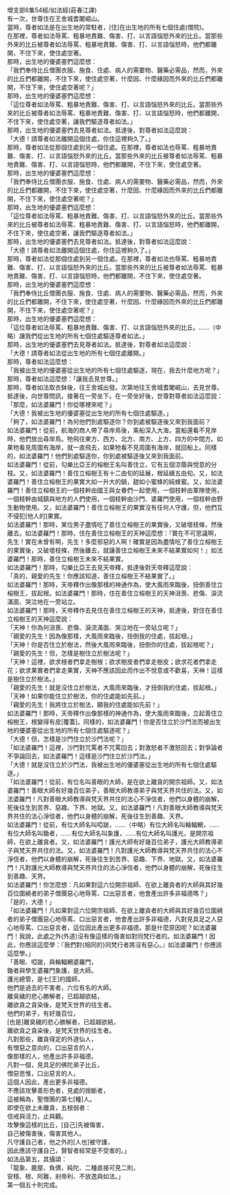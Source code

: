 增支部6集54經/如法經(莊春江譯)  
有一次，世尊住在王舍城耆闍崛山。  
當時，尊者如法是在出生地的常駐者，[住]在出生地的所有七個住處(僧院)。  
在那裡，尊者如法辱罵、粗暴地責難、傷害、打、以言語惱怒外來的比丘。當那些外來的比丘被尊者如法辱罵、粗暴地責難、傷害、打、以言語惱怒時，他們都離開，不住下來，使住處空著。  
那時，出生地的優婆塞們這麼想：  
「我們奉侍比丘僧團衣服、施食、住處、病人的需要物、醫藥必需品，然而，外來的比丘們都離開，不住下來，使住處空著，什麼因、什麼緣因而外來的比丘們都離開，不住下來，使住處空著呢？」  
那時，出生地的優婆塞們這麼想：  
「這位尊者如法辱罵、粗暴地責難、傷害、打、以言語惱怒外來的比丘。當那些外來的比丘被尊者如法辱罵、粗暴地責難、傷害、打、以言語惱怒時，他們都離開，不住下來，使住處空著，讓我們驅逐尊者如法。」  
那時，出生地的優婆塞們去見尊者如法。抵達後，對尊者如法這麼說：  
「大德！請尊者如法離開這個住處，你住這裡夠久了。」  
那時，尊者如法從那個住處到另一個住處。在那裡，尊者如法也辱罵、粗暴地責難、傷害、打、以言語惱怒外來的比丘。當那些外來的比丘被尊者如法辱罵、粗暴地責難、傷害、打、以言語惱怒時，他們都離開，不住下來，使住處空著。  
那時，出生地的優婆塞們這麼想：  
「我們奉侍比丘僧團衣服、施食、住處、病人的需要物、醫藥必需品，然而，外來的比丘們都離開，不住下來，使住處空著，什麼因、什麼緣因而外來的比丘們都離開，不住下來，使住處空著呢？」  
那時，出生地的優婆塞們這麼想：  
「這位尊者如法辱罵、粗暴地責難、傷害、打、以言語惱怒外來的比丘。當那些外來的比丘被尊者如法辱罵、粗暴地責難、傷害、打、以言語惱怒時，他們都離開，不住下來，使住處空著，讓我們驅逐尊者如法。」  
那時，出生地的優婆塞們去見尊者如法。抵達後，對尊者如法這麼說：  
「大德！請尊者如法離開這個住處，你住這裡夠久了。」  
那時，尊者如法從那個住處到另一個住處。在那裡，尊者如法也辱罵、粗暴地責難、傷害、打、以言語惱怒外來的比丘。當那些外來的比丘被尊者如法辱罵、粗暴地責難、傷害、打、以言語惱怒時，他們都離開，不住下來，使住處空著。  
那時，出生地的優婆塞們這麼想：  
「我們奉侍比丘僧團衣服、施食、住處、病人的需要物、醫藥必需品，然而，外來的比丘們都離開，不住下來，使住處空著，什麼因、什麼緣因而外來的比丘們都離開，不住下來，使住處空著呢？」  
那時，出生地的優婆塞們這麼想：  
「這位尊者如法辱罵、粗暴地責難、傷害、打、以言語惱怒外來的比丘。……（中略）讓我們從出生地的所有七個住處驅逐尊者如法。」  
那時，出生地的優婆塞們去見尊者如法。抵達後，對尊者如法這麼說：  
「大德！請尊者如法從出生地的所有七個住處離開。」  
那時，尊者如法這麼想：  
「我被出生地的優婆塞從出生地的所有七個住處驅逐，現在，我去什麼地方呢？」  
那時，尊者如法這麼想：「讓我去見世尊。」  
那時，尊者如法取衣鉢後，往王舍城出發。次第地往王舍城耆闍崛山，去見世尊。抵達後，向世尊問訊，接著在一旁坐下。在一旁坐好後，世尊對尊者如法這麼說：  
「那麼，如法婆羅門！你從哪裡來呢？」  
「大德！我被出生地的優婆塞從出生地的所有七個住處驅逐。」  
「夠了，如法婆羅門！為何他們到處驅逐你？你到處被驅逐後又來到我面前？  
如法婆羅門！從前，航海的商人帶了尋岸鳥後，乘船深入大海，當船還看不見岸時，他們放出尋岸鳥。牠飛往東方、西方、北方、南方、上方、四方的中間方。如果牠看見周圍有海岸，就一直飛去，如果牠看不見周圍有海岸，就回船上。同樣的，如法婆羅門！他們到處驅逐你，你到處被驅逐後又來到我面前。  
如法婆羅門！從前，勾樂比亞王的榕樹王名叫善住立，它有五個涼蔭與悅意的分枝。又，如法婆羅門！善住立榕樹王有十二由旬的延展，根延續五由旬。又，如法婆羅門！善住立榕樹王的果實大如一升大的鍋，甜如小蜜蜂的純蜂蜜。又，如法婆羅門！善住立榕樹王的一個枝幹由國王與女眷們一起使用，一個枝幹由軍隊使用，一個枝幹由城鎮與地方的人們使用，一個枝幹由沙門、婆羅門使用，一個枝幹由野生動物使用。又，如法婆羅門！善住立榕樹王的果實沒有任何人守護，但，他們互不侵犯[他人的]果實。  
如法婆羅門！那時，某位男子盡情吃了善住立榕樹王的果實後，又破壞枝條，然後離去。如法婆羅門！那時，住在善住立榕樹王的天神這麼想：『實在不可思議啊，先生！實在未曾有啊，先生！多麼邪惡的人啊！確實是因為盡情吃了善住立榕樹王的果實後，又破壞枝條，然後離去，就讓善住立榕樹王未來不結果實如何！』如法婆羅門！那時，善住立榕樹王未來不結果實。  
如法婆羅門！那時，勾樂比亞王去見天帝釋，抵達後對天帝釋這麼說：  
「真的，親愛的先生！你應該知道，善住立榕樹王不結果實了。」  
如法婆羅門！那時，天帝釋作出像那樣的神通作為，使大風雨來臨後，扭倒善住立榕樹王，拔起根。如法婆羅門！那時，住在善住立榕樹王的天神沮喪、悲傷、淚流滿面、哭泣地在一旁站立。  
如法婆羅門！那時，天帝釋作去見住在善住立榕樹王的天神，抵達後，對住在善住立榕樹王的天神這麼說：  
「天神！你為何沮喪、悲傷、淚流滿面、哭泣地在一旁站立呢？」  
「親愛的先生！因為像那樣，大風雨來臨後，扭倒我的住處，拔起根。」  
「天神！你是否住立於樹法，然後大風雨來臨後，扭倒你的住處，拔起根呢？」  
「親愛的先生！但，怎樣是樹住立於樹法呢？」  
「天神！這裡，欲求根者們拿走樹根；欲求樹皮者們拿走樹皮；欲求花者們拿走花；欲求果實者們拿走果實，天神不應該因此而作出不悅意或不歡喜，天神！這樣是樹住立於樹法。」  
「親愛的先生！就是沒住立於樹法，大風雨來臨後，才扭倒我的住處，拔起根。」  
「天神！如果你能住立於樹法，你的住處能如先前。」  
「親愛的先生！我將住立於樹法，願我的住處能如先前！」  
如法婆羅門！那時，天帝釋作出像那樣的神通作為，使大風雨來臨後，立起善住立榕樹王，根變得有皮[覆蓋]。同樣的，如法婆羅門！你是否住立於沙門法而被出生地的優婆塞從出生地的所有七個住處驅逐呢？」  
「大德！但，怎樣是沙門住立於沙門法呢？」  
「如法婆羅門！這裡，沙門對咒罵者不咒罵回去；對激怒者不激怒回去；對爭論者不爭論回去，如法婆羅門！這樣是沙門住立於沙門法。」  
「大德！就是沒住立於沙門法，我被出生地的優婆塞從出生地的所有七個住處驅逐。」  
「如法婆羅門！從前，有位名叫善眼的大師，是在欲上離貪的開宗祖師。又，如法婆羅門！善眼大師有好幾百位弟子，善眼大師教導弟子與梵天界共住的法。又，如法婆羅門！凡對善眼大師教導與梵天界共住的法心不淨信者，他們以身體的崩解，死後往生到苦界、惡趣、下界、地獄。又，如法婆羅門！凡對善眼大師教導與梵天界共住的法心淨信者，他們以身體的崩解，死後往生到善趣、天界。  
如法婆羅門！從前，有位大師名叫啞跛，……（中略）有位大師名叫輪輻輞，……有位大師名叫鋤者，……有位大師名叫象護，……有位大師名叫護光，是開宗祖師，在欲上離貪者。又，如法婆羅門！護光大師有好幾百位弟子，護光大師教導弟子與梵天界共住的法。又，如法婆羅門！凡對護光大師教導與梵天界共住的法心不淨信者，他們以身體的崩解，死後往生到苦界、惡趣、下界、地獄。又，如法婆羅門！凡對護光大師教導與梵天界共住的法心淨信者，他們以身體的崩解，死後往生到善趣、天界。  
如法婆羅門！你怎麼想：凡如果對這六位開宗祖師、在欲上離貪者的大師與其好幾百位圍繞者的弟子僧團惡心地辱罵、口出惡言者，他會產出許多非福德嗎？」  
「是的，大德！」  
「如法婆羅門！凡如果對這六位開宗祖師、在欲上離貪者的大師與其好幾百位圍繞者的弟子僧團惡心地辱罵、口出惡言者，他會產出許多非福德，凡對見具足之人惡心地辱罵、口出惡言者，這位因此產出更多非福德。那是什麼原因呢？如法婆羅門！我說，此處之外(外道)沒有像這樣的傷害如對同梵行者的。如法婆羅門！因此，你應該這麼學：『我們對{相同的}同梵行者將沒有惡心。』如法婆羅門！你應該這麼學。」  
「善眼、啞跛，與輪輻輞婆羅門，  
鋤者與學生婆羅門象護，是大師。  
護光總管，是七[王]的國師，  
他們是過去的不害者，六位有名的大師。  
離臭穢的悲心勝解者，已超越欲結，  
離欲貪之貪染後，是梵天世界的往生者。  
他們的弟子，有好幾百位，  
[也是]離臭穢的悲心勝解者，已超越欲結，  
離欲貪之貪染後，是梵天世界的往生者。  
凡對那些，離貪得定的外道仙人，  
有憎惡之意向的，口出惡言的人，  
像那樣的人，他產出許多非福德。  
凡對一個，見具足的佛陀弟子比丘，  
憎惡思惟，口出惡言的人，  
這個人因此，產出更多非福德。  
不應該攻擊善形色者，見處的捨斷者，  
這被稱為，聖僧團的第七[種]人。  
即使在欲上未離貪，五根弱者：  
信戒與活力，止與觀。  
攻擊像這樣的比丘，[自己]先被傷害，  
自己被傷害後，傷害其他人。  
凡守護自己者，他之外的[人也]被守護，  
因此應該守護自己，賢智者經常是不受害的。」  
如法品第五，其攝頌：  
「龍象、鹿屋、負債，純陀、二種直接可見二則，  
安穩、根、阿難，剎帝利、不放逸與如法。」  
第一個五十則完成。  
  
  
